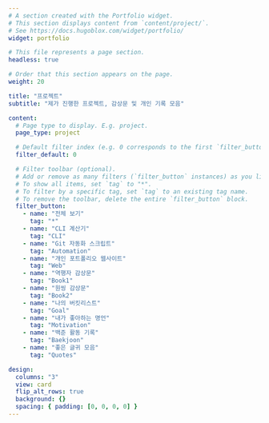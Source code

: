 ```yaml
---
# A section created with the Portfolio widget.
# This section displays content from `content/project/`.
# See https://docs.hugoblox.com/widget/portfolio/
widget: portfolio

# This file represents a page section.
headless: true

# Order that this section appears on the page.
weight: 20

title: "프로젝트"
subtitle: "제가 진행한 프로젝트, 감상문 및 개인 기록 모음"

content:
  # Page type to display. E.g. project.
  page_type: project

  # Default filter index (e.g. 0 corresponds to the first `filter_button` instance below).
  filter_default: 0

  # Filter toolbar (optional).
  # Add or remove as many filters (`filter_button` instances) as you like.
  # To show all items, set `tag` to "*".
  # To filter by a specific tag, set `tag` to an existing tag name.
  # To remove the toolbar, delete the entire `filter_button` block.
  filter_button:
    - name: "전체 보기"
      tag: "*"
    - name: "CLI 계산기"
      tag: "CLI"
    - name: "Git 자동화 스크립트"
      tag: "Automation"
    - name: "개인 포트폴리오 웹사이트"
      tag: "Web"
    - name: "역행자 감상문"
      tag: "Book1"
    - name: "원씽 감상문"
      tag: "Book2"
    - name: "나의 버킷리스트"
      tag: "Goal"
    - name: "내가 좋아하는 명언"
      tag: "Motivation"
    - name: "백준 활동 기록"
      tag: "Baekjoon"
    - name: "좋은 글귀 모음"
      tag: "Quotes"

design:
  columns: "3"
  view: card
  flip_alt_rows: true
  background: {}
  spacing: { padding: [0, 0, 0, 0] }
---
```

